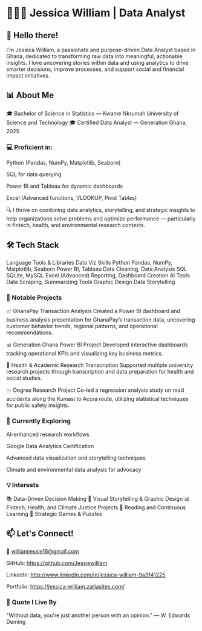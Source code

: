 # 👩🏽‍💻 Jessica William | Data Analyst



## 👋 Hello there!
I'm Jessica William, a passionate and purpose-driven Data Analyst based in Ghana, dedicated to transforming raw data into meaningful, actionable insights. I love uncovering stories within data and using analytics to drive smarter decisions, improve processes, and support social and financial impact initiatives.

## 📊 About Me
🎓 Bachelor of Science in Statistics — Kwame Nkrumah University of Science and Technology
🎓 Certified Data Analyst — Generation Ghana, 2025

### 💻 Proficient in:

Python (Pandas, NumPy, Matplotlib, Seaborn)

SQL for data querying

Power BI and Tableau for dynamic dashboards

Excel (Advanced functions, VLOOKUP, Pivot Tables)

🔍 I thrive on combining data analytics, storytelling, and strategic insights to help organizations solve problems and optimize performance — particularly in fintech, health, and environmental research contexts.

## 🛠️ Tech Stack
Language	Tools & Libraries	Data Viz	Skills
Python	Pandas, NumPy, Matplotlib, Seaborn	Power BI, Tableau	Data Cleaning, Data Analysis
SQL	SQLite, MySQL	Excel (Advanced)	Reporting, Dashboard Creation
AI Tools	Data Scraping, Summarizing Tools	Graphic Design	Data Storytelling

### 📌 Notable Projects
📈 GhanaPay Transaction Analysis
Created a Power BI dashboard and business analysis presentation for GhanaPay’s transaction data, uncovering customer behavior trends, regional patterns, and operational recommendations.

📊 Generation Ghana Power BI Project
Developed interactive dashboards tracking operational KPIs and visualizing key business metrics.

📑 Health & Academic Research Transcription
Supported multiple university research projects through transcription and data preparation for health and social studies.

📉 Degree Research Project
Co-led a regression analysis study on road accidents along the Kumasi to Accra route, utilizing statistical techniques for public safety insights.

### 🌱 Currently Exploring
AI-enhanced research workflows

Google Data Analytics Certification

Advanced data visualization and storytelling techniques

Climate and environmental data analysis for advocacy

### 💡 Interests
📚 Data-Driven Decision Making
🎨 Visual Storytelling & Graphic Design
📊 Fintech, Health, and Climate Justice Projects
📖 Reading and Continuous Learning
🧩 Strategic Games & Puzzles

## 📫 Let's Connect!
📧 williamjessie16@gmail.com

GitHub: https://github.com/Jessiewilliam

LinkedIn: http://www.linkedin.com/in/jessica-william-9a3141225

Portfolio: https://jessica-william.zarlasites.com/

### 📖 Quote I Live By
"Without data, you're just another person with an opinion." — W. Edwards Deming
